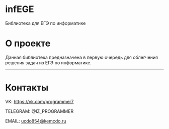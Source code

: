 # infEGE
Библиотека для ЕГЭ по информатике

О проекте
===
Данная библиотека предназначена в первую очередь для облегчения решения задач из  ЕГЭ по информатике.

---

Контакты
==========
VK: https://vk.com/programmer7

TELEGRAM: @IZ_PROGRAMMER 

EMAIL: ucdo854@kemcdo.ru
